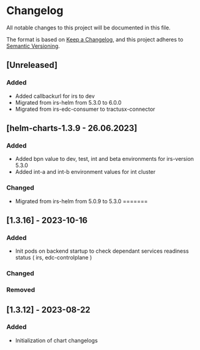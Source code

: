 # Changelog

All notable changes to this project will be documented in this file.

The format is based on [Keep a Changelog](https://keepachangelog.com/en/1.0.0/), and this project adheres to [Semantic Versioning](https://semver.org/spec/v2.0.0.html).

## [Unreleased]

### Added

- Added callbackurl for irs to dev
- Migrated from irs-helm from 5.3.0 to 6.0.0
- Migrated from irs-edc-consumer to tractusx-connector

## [helm-charts-1.3.9 - 26.06.2023]

### Added

- Added bpn value to dev, test, int and beta environments for irs-version 5.3.0
- Added int-a and int-b environment values for int cluster

### Changed

- Migrated from irs-helm from 5.0.9 to 5.3.0
=======
## [1.3.16] - 2023-10-16
### Added
- Init pods on backend startup to check dependant services readiness status ( irs, edc-controlplane )


### Changed


### Removed


## [1.3.12] - 2023-08-22

### Added
- Initialization of chart changelogs


